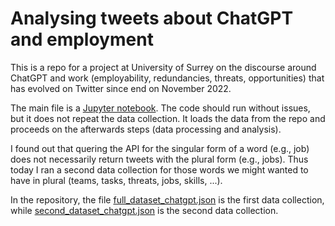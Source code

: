 # Analysing tweets about ChatGPT and employment
This is a repo for a project at University of Surrey on the discourse around ChatGPT and work (employability, redundancies, threats, opportunities) that has evolved on Twitter since end on November 2022.

The main file is a [Jupyter notebook](main/chatgpt_employment_project.ipynb). The code should run without issues, but it does not repeat the data collection. It loads the data from the repo and proceeds on the afterwards steps (data processing and analysis).

I found out that quering the API for the singular form of a word (e.g., job) does not necessarily return tweets with the plural form (e.g., jobs). Thus today I ran a second data collection for those words we might wanted to have in plural (teams, tasks, threats, jobs, skills, ...). 

In the repository, the file [full_dataset_chatgpt.json](main/full_dataset_chatgpt.json) is the first data collection, while [second_dataset_chatgpt.json](main/second_dataset_chatgpt.json) is the second data collection. 
